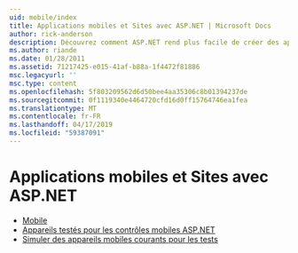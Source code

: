 ```yaml
---
uid: mobile/index
title: Applications mobiles et Sites avec ASP.NET | Microsoft Docs
author: rick-anderson
description: Découvrez comment ASP.NET rend plus facile de créer des applications Web mobiles
ms.author: riande
ms.date: 01/28/2011
ms.assetid: 71217425-e015-41af-b88a-1f4472f81886
msc.legacyurl: ''
msc.type: content
ms.openlocfilehash: 5f803209562d6d50bee4aa35306c8b01394237de
ms.sourcegitcommit: 0f1119340e4464720cfd16d0ff15764746ea1fea
ms.translationtype: MT
ms.contentlocale: fr-FR
ms.lasthandoff: 04/17/2019
ms.locfileid: "59387091"
---
```

# <a name="mobile-apps--sites-with-aspnet"></a>Applications mobiles et Sites avec ASP.NET

- [Mobile](overview.md)
- [Appareils testés pour les contrôles mobiles ASP.NET](tested-devices.md)
- [Simuler des appareils mobiles courants pour les tests](device-simulators.md)
